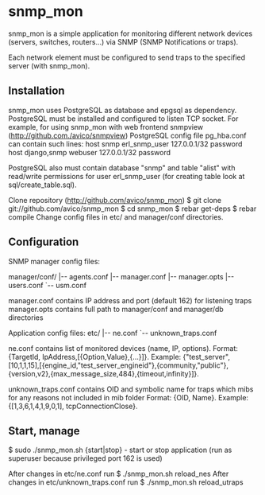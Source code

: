 snmp_mon
================================
snmp_mon is a simple application for monitoring different network
devices (servers, switches, routers...) via SNMP (SNMP Notifications or traps).

Each network element must be configured to send traps to the specified server
(with snmp_mon).


Installation
-------------------------
snmp_mon uses PostgreSQL as database and epgsql as dependency.
PostgreSQL must be installed and configured to listen TCP socket.
For example, for using snmp_mon with web frontend snmpview
(http://github.com./avico/snmpview)
PostgreSQL config file pg_hba.conf can contain such lines:
host    snmp             erl_snmp_user             127.0.0.1/32           password
host    django,snmp            webuser             127.0.0.1/32           password

PostgreSQL also must contain database "snmp" and table "alist" with
read/write permissions for user erl_snmp_user
(for creating table look at sql/create_table.sql).

Clone repository (http://github.com/avico/snmp_mon)
$ git clone git://github.com/avico/snmp_mon
$ cd snmp_mon
$ rebar get-deps
$ rebar compile
Change config files in etc/ and manager/conf  directories.

Configuration
-------------------------
SNMP manager config files:

manager/conf/
|-- agents.conf
|-- manager.conf
|-- manager.opts
|-- users.conf
`-- usm.conf

manager.conf contains IP address and port (default 162) for listening traps
manager.opts contains full path to manager/conf and manager/db directories

Application config files:
etc/
|-- ne.conf
`-- unknown_traps.conf

ne.conf contains list of monitored devices (name, IP, options).
Format:
{TargetId, IpAddress,[{Option,Value},{...}]}.
Example:
{"test_server",[10,1,1,15],[{engine_id,"test_server_engineid"},{community,"public"},{version,v2},{max_message_size,484},{timeout,infinity}]}.

unknown_traps.conf contains OID and symbolic name for traps which mibs
for any reasons not included in mib folder
Format:
{OID, Name}.
Example:
{[1,3,6,1,4,1,9,0,1], tcpConnectionClose}.

Start, manage
-------------------------
$ sudo ./snmp_mon.sh {start|stop} - start or stop application
(run as superuser because privileged port 162 is used)

After changes in etc/ne.conf run
$ ./snmp_mon.sh reload_nes
After changes in etc/unknown_traps.conf run
$ ./snmp_mon.sh reload_utraps
